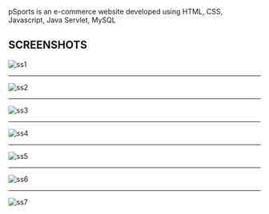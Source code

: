 pSports is an e-commerce website developed using HTML, CSS, Javascript, Java Servlet, MySQL

SCREENSHOTS
------------
![ss1](https://user-images.githubusercontent.com/47829305/103286838-2fac9c80-4a07-11eb-9543-c963865c59b1.JPG)


------------


![ss2](https://user-images.githubusercontent.com/47829305/103286921-47842080-4a07-11eb-836a-afa8e94db758.JPG)


------------


![ss3](https://user-images.githubusercontent.com/47829305/103287016-739fa180-4a07-11eb-886d-fa2156fe9e82.JPG)


------------


![ss4](https://user-images.githubusercontent.com/47829305/103287077-9af66e80-4a07-11eb-9891-1413f98090ea.JPG)


------------


![ss5](https://user-images.githubusercontent.com/47829305/103287113-b06b9880-4a07-11eb-8de9-7190ba2d60e7.JPG)


------------


![ss6](https://user-images.githubusercontent.com/47829305/103287194-de50dd00-4a07-11eb-8308-dccbd2d62942.JPG)


------------


![ss7](https://user-images.githubusercontent.com/47829305/103287211-edd02600-4a07-11eb-9eee-4b9f3f556a67.JPG)

